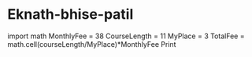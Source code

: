 # Eknath-bhise-patil
import math 
MonthlyFee = 38
CourseLength = 11
MyPlace = 3
TotalFee = math.cell(courseLength/MyPlace)*MonthlyFee
Print

